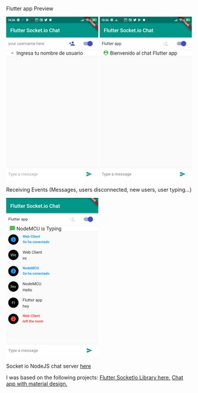 Flutter app Preview

<img src="https://github.com/cesarazocar/flutterchatsocketio/blob/master/SS%20EnterUsername.png" width="250" title="Enter your Username and click the icon" alt="Enter your Username and click the icon"> <img src="https://github.com/cesarazocar/flutterchatsocketio/blob/master/SS%20User%20Connected.png" width="250" title=" Welcome message" alt="Welcome message">
  </div>
  
Receiving Events (Messages, users disconnected, new users, user typing...)

<img src="https://github.com/cesarazocar/flutterchatsocketio/blob/master/chat.png" width="250" title="Receiving Events (Messages, users disconnected, new users, user typing...)" alt="Receiving Events (Messages, users disconnected, new users, user typing...)">


Socket io NodeJS chat server <a href="https://github.com/cesarazocar/chatSocketNodeJS">here</a>


I was based on the following projects:
 <a href="https://github.com/WinkMeter/flutter_socket_io">Flutter SocketIo Library here.</a> 
 <a href=" https://github.com/iampawan/frenzychatapp">Chat app with material design.</a>
 



